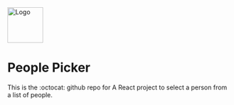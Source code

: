 <img src="" alt="Logo" width="80" height="80" />

# People Picker

This is the :octocat: github repo for A React project to select a person from a list of people.




